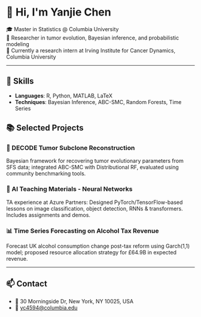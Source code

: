 # 👋 Hi, I'm Yanjie Chen

🎓 Master in Statistics @ Columbia University  
🔬 Researcher in tumor evolution, Bayesian inference, and probabilistic modeling  
📍 Currently a research intern at Irving Institute for Cancer Dynamics, Columbia University

---

## 🔧 Skills
- **Languages**: R, Python, MATLAB, LaTeX
- **Techniques**: Bayesian Inference, ABC-SMC, Random Forests, Time Series
  
## 📚 Selected Projects

### 🧬 DECODE Tumor Subclone Reconstruction
Bayesian framework for recovering tumor evolutionary parameters from SFS data; integrated ABC-SMC with Distributional RF, evaluated using community benchmarking tools.

### 🧠 AI Teaching Materials - Neural Networks
TA experience at Azure Partners: Designed PyTorch/TensorFlow-based lessons on image classification, object detection, RNNs & transformers. Includes assignments and demos.

### 📊 Time Series Forecasting on Alcohol Tax Revenue
Forecast UK alcohol consumption change post-tax reform using Garch(1,1) model; proposed resource allocation strategy for £64.9B in expected revenue.

---

## 📫 Contact
- 📍 30 Morningside Dr, New York, NY 10025, USA  
- 📧 yc4594@columbia.edu

<!--
**YanjieChen9117/YanjieChen9117** is a ✨ _special_ ✨ repository because its README.md (this file) appears on your GitHub profile.

Here are some ideas to get you started:

- 🔭 I’m currently working on ...
- 🌱 I’m currently learning ...
- 👯 I’m looking to collaborate on ...
- 🤔 I’m looking for help with ...
- 💬 Ask me about ...
- 📫 How to reach me: ...
- 😄 Pronouns: ...
- ⚡ Fun fact: ...
-->

